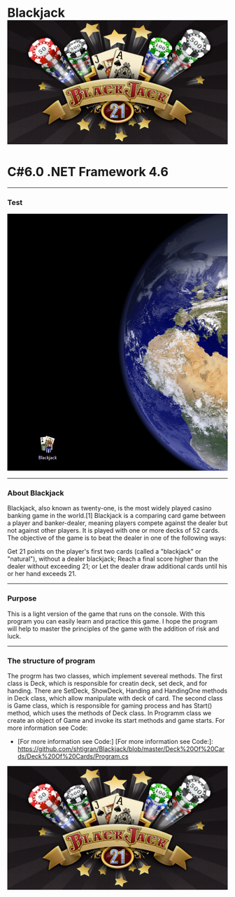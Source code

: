 # Blackjack ![alt text](https://github.com/shtigran/Blackjack/blob/master/unnamed.png)

# C#6.0  .NET Framework 4.6

----
### Test

![gif source](https://github.com/shtigran/Blackjack/blob/master/Blackjack.gif)

----
### About Blackjack
Blackjack, also known as twenty-one, is the most widely played casino banking game in the world.[1] Blackjack is a comparing card game between a player and banker-dealer, meaning players compete against the dealer but not against other players. It is played with one or more decks of 52 cards. The objective of the game is to beat the dealer in one of the following ways:

Get 21 points on the player's first two cards (called a "blackjack" or "natural"), without a dealer blackjack;
Reach a final score higher than the dealer without exceeding 21; or
Let the dealer draw additional cards until his or her hand exceeds 21.

----

### Purpose

This is a light version of the game that runs on the console. With this program you can easily learn and practice this game. I hope the program will help to master the principles of the game with the addition of risk and luck.

----

###  The structure of program

The progrm has two classes, which implement severeal methods.
The first class is Deck, which is responsible for creatin deck, set deck, and for handing. There are SetDeck, ShowDeck, Handing and HandingOne methods in Deck class, which allow manipulate with deck of card.
The second class is Game class, which is responsible for gaming process and has Start() method, which uses the methods of Deck class.
In Programm class we create an object of Game and invoke its start methods and game starts.
For more information see Code: 
  - [For more information see Code:]
  [For more information see Code:]: <https://github.com/shtigran/Blackjack/blob/master/Deck%20Of%20Cards/Deck%20Of%20Cards/Program.cs>


![alt text](https://github.com/shtigran/Blackjack/blob/master/unnamed.png)

